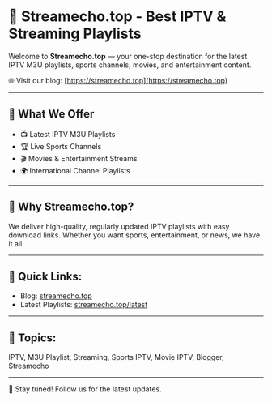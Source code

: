 # 🎥 Streamecho.top - Best IPTV & Streaming Playlists

Welcome to **Streamecho.top** — your one-stop destination for the latest IPTV M3U playlists, sports channels, movies, and entertainment content.  

🌐 Visit our blog: [https://streamecho.top](https://streamecho.top)

---

## 🔹 What We Offer
- 📺 Latest IPTV M3U Playlists  
- 🏆 Live Sports Channels  
- 🎬 Movies & Entertainment Streams  
- 🌍 International Channel Playlists  

---

## 🔹 Why Streamecho.top?
We deliver high-quality, regularly updated IPTV playlists with easy download links. Whether you want sports, entertainment, or news, we have it all.

---

## 📌 Quick Links:
- Blog: [streamecho.top](https://streamecho.top)  
- Latest Playlists: [streamecho.top/latest](https://streamecho.top/latest)  

---

## 🔖 Topics:
IPTV, M3U Playlist, Streaming, Sports IPTV, Movie IPTV, Blogger, Streamecho

---

📢 Stay tuned! Follow us for the latest updates.  

